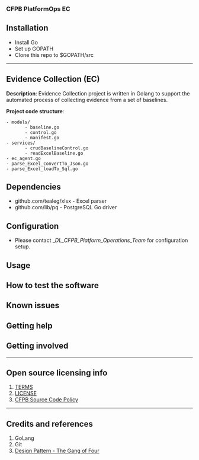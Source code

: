 ### CFPB PlatformOps EC 


## Installation

 - Install Go 
 - Set up GOPATH
 - Clone this repo to $GOPATH/src
 
----

## Evidence Collection (EC)

**Description**:  Evidence Collection project is written in Golang to support the automated process of collecting 
evidence from a set of baselines. 

**Project code structure**:

 ```
 - models/
        - baseline.go
        - control.go
        - manifest.go
 - services/
        - crudBaselineControl.go
        - readExcelBaseline.go
 - ec_agent.go
 - parse_Excel_convertTo_Json.go
 - parse_Excel_loadTo_Sql.go
```

## Dependencies

- github.com/tealeg/xlsx - Excel parser
- github.com/lib/pq - PostgreSQL Go driver

## Configuration

- Please contact __DL_CFPB_Platform_Operations_Team_ for configuration setup.

## Usage


## How to test the software


## Known issues


## Getting help


## Getting involved


----

## Open source licensing info
1. [TERMS](TERMS.md)
2. [LICENSE](LICENSE)
3. [CFPB Source Code Policy](https://github.com/cfpb/source-code-policy/)


----

## Credits and references
1. GoLang
2. Git
3. [Design Pattern - The Gang of Four](https://www.amazon.com/Design-Patterns-Object-Oriented-Addison-Wesley-Professional-ebook/dp/B000SEIBB8)
